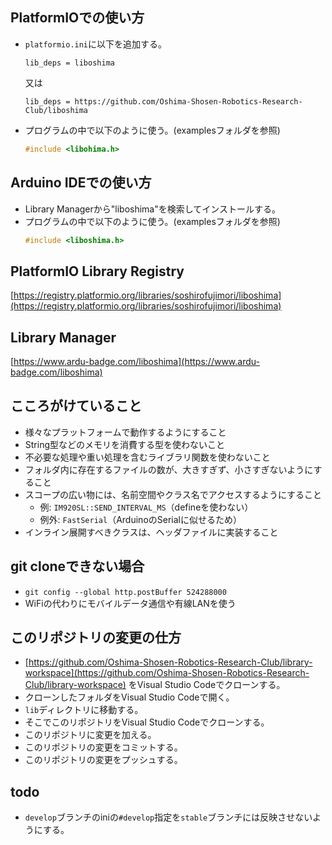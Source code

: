 ## PlatformIOでの使い方

- `platformio.ini`に以下を追加する。
    ```
    lib_deps = liboshima
    ```
    又は
    ```
    lib_deps = https://github.com/Oshima-Shosen-Robotics-Research-Club/liboshima
    ```
- プログラムの中で以下のように使う。(examplesフォルダを参照)
    ```cpp
    #include <libohima.h>
    ```

## Arduino IDEでの使い方

- Library Managerから"liboshima"を検索してインストールする。
- プログラムの中で以下のように使う。(examplesフォルダを参照)
    ```cpp
    #include <liboshima.h>
    ```

## PlatformIO Library Registry

[https://registry.platformio.org/libraries/soshirofujimori/liboshima](https://registry.platformio.org/libraries/soshirofujimori/liboshima)

## Library Manager

[https://www.ardu-badge.com/liboshima](https://www.ardu-badge.com/liboshima)

## こころがけていること

- 様々なプラットフォームで動作するようにすること
- String型などのメモリを消費する型を使わないこと
- 不必要な処理や重い処理を含むライブラリ関数を使わないこと
- フォルダ内に存在するファイルの数が、大きすぎず、小さすぎないようにすること
- スコープの広い物には、名前空間やクラス名でアクセスするようにすること
    - 例: `IM920SL::SEND_INTERVAL_MS`（defineを使わない）
    - 例外: `FastSerial`（ArduinoのSerialに似せるため）
- インライン展開すべきクラスは、ヘッダファイルに実装すること

## git cloneできない場合

- `git config --global http.postBuffer 524288000`
- WiFiの代わりにモバイルデータ通信や有線LANを使う

## このリポジトリの変更の仕方

- [https://github.com/Oshima-Shosen-Robotics-Research-Club/library-workspace](https://github.com/Oshima-Shosen-Robotics-Research-Club/library-workspace) をVisual Studio Codeでクローンする。
- クローンしたフォルダをVisual Studio Codeで開く。
- `lib`ディレクトリに移動する。
- そこでこのリポジトリをVisual Studio Codeでクローンする。
- このリポジトリに変更を加える。
- このリポジトリの変更をコミットする。
- このリポジトリの変更をプッシュする。

## todo

- `develop`ブランチのiniの`#develop`指定を`stable`ブランチには反映させないようにする。